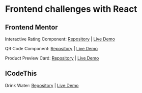 # Frontend challenges with React
## Frontend Mentor

Interactive Rating Component: [Repository](https://github.com/pedrocosta132/react-challenges/tree/main/interactive-rating-component) | [Live Demo](https://pedrocosta132-interactive-rating.netlify.app/)

QR Code Component: [Repository](https://github.com/pedrocosta132/react-challenges/tree/main/qr-code-component) | [Live Demo](https://pedrocosta132-qr-code.netlify.app/)

Product Preview Card: [Repository](https://github.com/pedrocosta132/react-challenges/tree/main/product-preview-card) | [Live Demo](https://pedrocosta132-product-preview-card.netlify.app/)

## ICodeThis

Drink Water: [Repository](https://github.com/pedrocosta132/react-challenges/tree/main/icodethis-drink-water) | [Live Demo](https://pedrocosta132-drink-water.netlify.app/)

